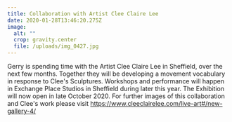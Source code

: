 ```yaml
---
title: Collaboration with Artist Clee Claire Lee
date: 2020-01-28T13:46:20.275Z
image:
  alt: ""
  crop: gravity.center
  file: /uploads/img_0427.jpg
---
```

Gerry is spending time with the Artist Clee Claire Lee in Sheffield, over the next few months. Together they will be developing a movement vocabulary in response to Clee's Sculptures. Workshops and performance will happen in Exchange Place Studios in Sheffield during later this year. The Exhibition will now open in late October 2020. For further images of this collaboration and Clee's work please visit <https://www.cleeclairelee.com/live-art#/new-gallery-4/>